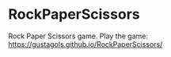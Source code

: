 # RockPaperScissors
Rock Paper Scissors game.
Play the game: https://gustagols.github.io/RockPaperScissors/
